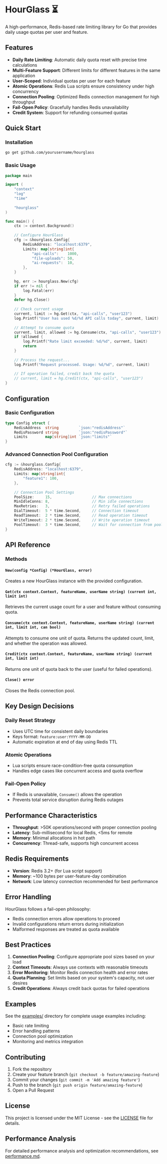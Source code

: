 # HourGlass ⏳

A high-performance, Redis-based rate limiting library for Go that provides daily usage quotas per user and feature.

## Features

- **Daily Rate Limiting**: Automatic daily quota reset with precise time calculations
- **Multi-Feature Support**: Different limits for different features in the same application
- **User-Scoped**: Individual quotas per user for each feature
- **Atomic Operations**: Redis Lua scripts ensure consistency under high concurrency
- **Connection Pooling**: Optimized Redis connection management for high throughput
- **Fail-Open Policy**: Gracefully handles Redis unavailability
- **Credit System**: Support for refunding consumed quotas

## Quick Start

### Installation

```bash
go get github.com/yourusername/hourglass
```

### Basic Usage

```go
package main

import (
    "context"
    "log"
    "time"
    
    "hourglass"
)

func main() {
    ctx := context.Background()
    
    // Configure HourGlass
    cfg := &hourglass.Config{
        RedisAddress: "localhost:6379",
        Limits: map[string]int{
            "api-calls":    1000,
            "file-uploads": 50,
            "ai-requests":  10,
        },
    }
    
    hg, err := hourglass.New(cfg)
    if err != nil {
        log.Fatal(err)
    }
    defer hg.Close()
    
    // Check current usage
    current, limit := hg.Get(ctx, "api-calls", "user123")
    log.Printf("User has used %d/%d API calls today", current, limit)
    
    // Attempt to consume quota
    current, limit, allowed := hg.Consume(ctx, "api-calls", "user123")
    if !allowed {
        log.Printf("Rate limit exceeded: %d/%d", current, limit)
        return
    }
    
    // Process the request...
    log.Printf("Request processed. Usage: %d/%d", current, limit)
    
    // If operation failed, credit back the quota
    // current, limit = hg.Credit(ctx, "api-calls", "user123")
}
```

## Configuration

### Basic Configuration

```go
type Config struct {
    RedisAddress  string         `json:"redisAddress"`
    RedisPassword string         `json:"redisPassword"`
    Limits        map[string]int `json:"limits"`
}
```

### Advanced Connection Pool Configuration

```go
cfg := &hourglass.Config{
    RedisAddress: "localhost:6379",
    Limits: map[string]int{
        "feature1": 100,
    },
    
    // Connection Pool Settings
    PoolSize:     15,                  // Max connections
    MinIdleConns: 8,                   // Min idle connections
    MaxRetries:   3,                   // Retry failed operations
    DialTimeout:  5 * time.Second,     // Connection timeout
    ReadTimeout:  2 * time.Second,     // Read operation timeout
    WriteTimeout: 2 * time.Second,     // Write operation timeout
    PoolTimeout:  3 * time.Second,     // Wait for connection from pool
}
```

## API Reference

### Methods

#### `New(config *Config) (*HourGlass, error)`
Creates a new HourGlass instance with the provided configuration.

#### `Get(ctx context.Context, featureName, userName string) (current int, limit int)`
Retrieves the current usage count for a user and feature without consuming quota.

#### `Consume(ctx context.Context, featureName, userName string) (current int, limit int, can bool)`
Attempts to consume one unit of quota. Returns the updated count, limit, and whether the operation was allowed.

#### `Credit(ctx context.Context, featureName, userName string) (current int, limit int)`
Returns one unit of quota back to the user (useful for failed operations).

#### `Close() error`
Closes the Redis connection pool.

## Key Design Decisions

### Daily Reset Strategy
- Uses UTC time for consistent daily boundaries
- Keys format: `feature:user:YYYY-MM-DD`
- Automatic expiration at end of day using Redis TTL

### Atomic Operations
- Lua scripts ensure race-condition-free quota consumption
- Handles edge cases like concurrent access and quota overflow

### Fail-Open Policy
- If Redis is unavailable, `Consume()` allows the operation
- Prevents total service disruption during Redis outages

## Performance Characteristics

- **Throughput**: >50K operations/second with proper connection pooling
- **Latency**: Sub-millisecond for local Redis, <5ms for remote
- **Memory**: Minimal allocations in hot path
- **Concurrency**: Thread-safe, supports high concurrent access

## Redis Requirements

- **Version**: Redis 3.2+ (for Lua script support)
- **Memory**: ~100 bytes per user-feature-day combination
- **Network**: Low latency connection recommended for best performance

## Error Handling

HourGlass follows a fail-open philosophy:
- Redis connection errors allow operations to proceed
- Invalid configurations return errors during initialization
- Malformed responses are treated as quota available

## Best Practices

1. **Connection Pooling**: Configure appropriate pool sizes based on your load
2. **Context Timeouts**: Always use contexts with reasonable timeouts
3. **Error Monitoring**: Monitor Redis connection health and error rates
4. **Quota Planning**: Set limits based on your system's capacity, not user desires
5. **Credit Operations**: Always credit back quotas for failed operations

## Examples

See the [examples/](examples/) directory for complete usage examples including:
- Basic rate limiting
- Error handling patterns  
- Connection pool optimization
- Monitoring and metrics integration

## Contributing

1. Fork the repository
2. Create your feature branch (`git checkout -b feature/amazing-feature`)
3. Commit your changes (`git commit -m 'Add amazing feature'`)
4. Push to the branch (`git push origin feature/amazing-feature`)
5. Open a Pull Request

## License

This project is licensed under the MIT License - see the [LICENSE](LICENSE) file for details.

## Performance Analysis

For detailed performance analysis and optimization recommendations, see [performance.md](performance.md).